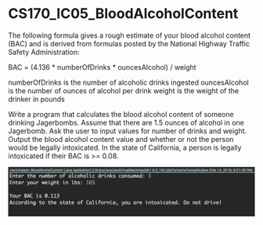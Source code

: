 # CS170_IC05_BloodAlcoholContent
The following formula gives a rough estimate of your blood alcohol content (BAC) and is derived from formulas posted by the National Highway Traffic Safety Administration:

BAC = (4.136 * numberOfDrinks * ouncesAlcohol) / weight

numberOfDrinks is the number of alcoholic drinks ingested
ouncesAlcohol is the number of ounces of alcohol per drink
weight is the weight of the drinker in pounds

Write a program that calculates the blood alcohol content of someone drinking Jagerbombs.  Assume that there are 1.5 ounces of alcohol in one Jagerbomb.  Ask the user to input values for number of drinks and weight.  Output the blood alcohol content value and whether or not the person would be legally intoxicated.  In the state of California, a person is legally intoxicated if their BAC is >= 0.08.

![Screenshot](https://github.com/NLTN/CS170_IC05_BloodAlcoholContent/blob/master/images/Screenshot.png?raw=true)

